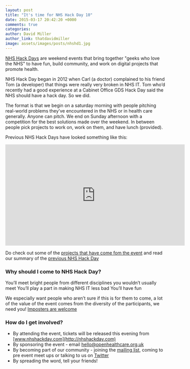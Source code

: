 ```yaml
---
layout: post
title: "It's time for NHS Hack Day 10"
date: 2015-03-17 20:42:20 +0000
comments: true
categories:
author: David Miller
author_link: thatdavidmiller
image: assets/images/posts/nhshd1.jpg
---
```


[NHS Hack Days](http://nhshackday.com) are weekend events that bring together "geeks who love the NHS" to have fun, build community, and work on digital projects that promote health.

NHS Hack Day began in 2012 when Carl (a doctor) complained to his friend Tom (a developer) that things were really very broken in NHS IT. Tom who’d recently had a good experience at a Cabinet Office GDS Hack Day said the NHS should have a hack day. So we did.

The format is that we begin on a saturday morning with people pitching real-world problems they’ve encountered in the NHS or in health care generally. Anyone can pitch. We end on Sunday afternoon with a competition for the best solutions made over the weekend. In between people pick projects to work on, work on them, and have lunch (provided).

Previous NHS Hack Days have looked something like this:

<iframe width="560" height="315" src="https://www.youtube.com/embed/3NnfMmKKvBk" frameborder="0" allowfullscreen></iframe>

Do check out some of the [projects that have come fom the event](http://nhshackday.com/previous/projects/) and 
read our summary of the [previous NHS Hack Day](http://openhealthcare.org.uk/blog/2015/01/31/nhs-hack-day-cardiff/)

### Why should I come to NHS Hack Day?

You’ll meet bright people from different disciplines you wouldn’t usually meet
You’ll play a part in making NHS IT less bad
You’ll have fun

We especially want people who aren’t sure if this is for them to come, a lot of the value of the event comes from the diversity of the participants, we need you!
[Imposters are welcome](http://nhshackday.com/faqs/#inclusivity)

### How do I get involved?

- By attending the event, tickets will be released this evening from [www.nhshackday.com](http://nhshackday.com)
- By sponsoring the event - email hello@openhealthcare.org.uk
- By becoming part of our community - joining the [mailing list](https://groups.google.com/forum/#!forum/nhshackday), coming to pre event meet ups or talking to us on [Twitter](http://twitter.com/nhshackday)
- By spreading the word, tell your friends!



